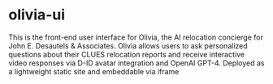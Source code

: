 # olivia-ui
This is the front-end user interface for Olivia, the AI relocation concierge for John E. Desautels &amp; Associates. Olivia allows users to ask personalized questions about their CLUES relocation reports and receive interactive video responses via D-ID avatar integration and OpenAI GPT-4. Deployed as a lightweight static site and embeddable via iframe
